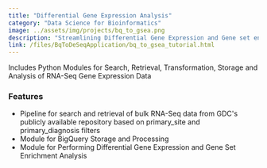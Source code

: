 ```yaml
---
title: "Differential Gene Expression Analysis"
category: "Data Science for Bioinformatics"
image: ../assets/img/projects/bq_to_gsea.png
description: "Streamlining Differential Gene Expression and Gene set enrichment analysis for GDC RNA-Seq Data"
link: /files/BqToDeSeqApplication/bq_to_gsea_tutorial.html
---
```

Includes Python Modules for Search, Retrieval, Transformation, Storage and Analysis of RNA-Seq Gene Expression Data 

### Features

- Pipeline for search and retrieval of bulk RNA-Seq data from GDC's publicly available repository based on primary_site and primary_diagnosis filters
- Module for BigQuery Storage and Processing
- Module for Performing Differential Gene Expression and Gene Set Enrichment Analysis 